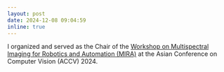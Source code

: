 ```yaml
---
layout: post
date: 2024-12-08 09:04:59
inline: true
---
```

I organized and served as the Chair of the [Workshop on Multispectral Imaging for Robotics and Automation (MIRA)](https://multispectral4ra.github.io/index_accv.html) at the Asian Conference on Computer Vision (ACCV) 2024.
